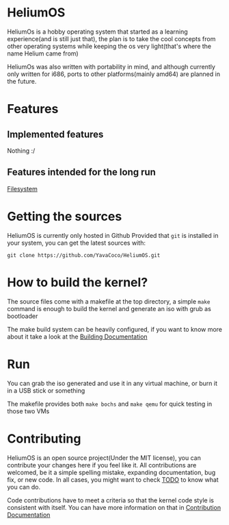 # HeliumOS
HeliumOs is a hobby operating system that started as a learning experience(and is still just that), the plan is to take the cool concepts from other operating systems while keeping the os very light(that's where the name Helium came from)

HeliumOs was also written with portability in mind, and although currently only written for i686, ports to other platforms(mainly amd64) are planned in the future.

# Features

## Implemented features
Nothing :/
## Features intended for the long run
[Filesystem]

# Getting the sources
HeliumOS is currently only hosted in Github
Provided that `git` is installed in your system, you can get the latest sources with:

`git clone https://github.com/YavaCoco/HeliumOS.git`

# How to build the kernel?
The source files come with a makefile at the top directory, a simple `make` command is enough to build the kernel and generate an iso with grub as bootloader

The make build system can be heavily configured, if you want to know more about it take a look at the [Building Documentation]

# Run
You can grab the iso generated and use it in any virtual machine, or burn it in a USB stick or something

The makefile provides both `make bochs` and `make qemu` for quick testing in those two VMs

# Contributing
HeliumOS is an open source project(Under the MIT license), you can contribute your changes here if you feel like it. All contributions are welcomed, be it a simple spelling mistake, expanding documentation, bug fix, or new code. In all cases, you might want to check [TODO] to know what you can do.

Code contributions have to meet a criteria so that the kernel code style is consistent with itself. You can have more information on that in [Contribution Documentation]


[TODO]: TODO.md
[Building Documentation]: docs/Building.md
[Contribution Documentation]: CONTRIBUTING.md
[Filesystem]: docs/features/filesystem.md
